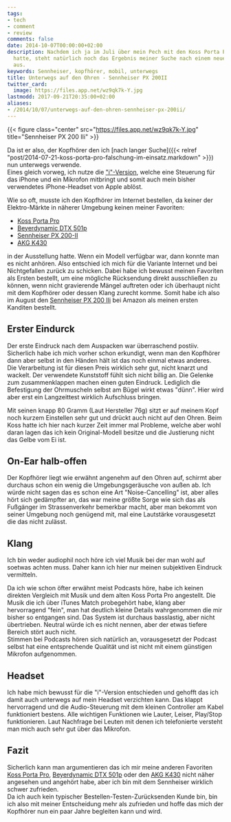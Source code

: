 ```yaml
---
tags:
- tech
- comment
- review
comments: false
date: 2014-10-07T00:00:00+02:00
description: Nachdem ich ja im Juli über mein Pech mit den Koss Porta Pro geschrieben
  hatte, steht natürlich noch das Ergebnis meiner Suche nach einem neuen Kopfhörer
  aus.
keywords: Sennheiser, kopfhörer, mobil, unterwegs
title: Unterwegs auf den Ohren - Sennheiser PX 200II
twitter_card:
  image: https://files.app.net/wz9qk7k-Y.jpg
lastmodd: 2017-09-21T20:35:00+02:00
aliases:
- /2014/10/07/unterwegs-auf-den-ohren-sennheiser-px-200ii/
---
```


{{< figure class="center" src="https://files.app.net/wz9qk7k-Y.jpg" title="Sennheiser PX 200 IIi" >}}

Da ist er also, der Kopfhörer den ich [nach langer Suche]({{< relref "post/2014-07-21-koss-porta-pro-falschung-im-einsatz.markdown" >}}) nun unterwegs verwende.  
Eines gleich vorweg, ich nutze die ["i"-Version](http://www.amazon.de/gp/product/B003WV7890/ref=as_li_ss_tl?ie=UTF8&camp=1638&creative=19454&creativeASIN=B003WV7890&linkCode=as2&tag=renblo07-21), welche eine Steuerung für das iPhone und ein Mikrofon mitbringt und somit auch mein bisher verwendetes iPhone-Headset von Apple ablöst.

Wie so oft, musste ich den Kopfhörer im Internet bestellen, da keiner der Elektro-Märkte in näherer Umgebung keinen meiner Favoriten:
- [Koss Porta Pro](http://www.amazon.de/gp/product/B00001P4ZH/ref=as_li_ss_tl?ie=UTF8&camp=1638&creative=19454&creativeASIN=B00001P4ZH&linkCode=as2&tag=renblo07-21)
- [Beyerdynamic DTX 501p](http://www.amazon.de/gp/product/B0091TA5EW/ref=as_li_ss_tl?ie=UTF8&camp=1638&creative=19454&creativeASIN=B0091TA5EW&linkCode=as2&tag=renblo07-21)
- [Sennheiser PX 200-II](http://www.amazon.de/gp/product/B002VPDOHS/ref=as_li_ss_tl?ie=UTF8&camp=1638&creative=19454&creativeASIN=B002VPDOHS&linkCode=as2&tag=renblo07-21)
- [AKG K430](http://www.amazon.de/gp/product/B001F6ITD8/ref=as_li_ss_tl?ie=UTF8&camp=1638&creative=19454&creativeASIN=B001F6ITD8&linkCode=as2&tag=renblo07-21)

in der Ausstellung hatte. Wenn ein Modell verfügbar war, dann konnte man es nicht anhören. Also entschied ich mich für die Variante Internet und bei Nichtgefallen zurück zu schicken. Dabei habe ich bewusst meinen Favoriten als Ersten bestellt, um eine mögliche Rücksendung direkt ausschließen zu können, wenn nicht gravierende Mängel auftreten oder ich überhaupt nicht mit dem Kopfhörer oder dessen Klang zurecht komme. Somit habe ich also im August den [Sennheiser PX 200 IIi](http://www.amazon.de/gp/product/B003WV7890/ref=as_li_ss_tl?ie=UTF8&camp=1638&creative=19454&creativeASIN=B003WV7890&linkCode=as2&tag=renblo07-21) bei Amazon als meinen ersten Kanditen bestellt.


## Erster Eindurck
Der erste Eindruck nach dem Auspacken war überraschend postiiv. Sicherlich habe ich mich vorher schon erkundigt, wenn man den Kopfhörer dann aber selbst in den Händen hält ist das noch einmal etwas anderes.  
Die Verarbeitung ist für diesen Preis wirklich sehr gut, nicht knarzt und wackelt. Der verwendete Kunststoff fühlt sich nicht billig an. Die Gelenke zum zusammenklappen machen einen guten Eindruck. Lediglich die Befestigung der Ohrmuscheln selbst am Bügel wirkt etwas "dünn". Hier wird aber erst ein Langzeittest wirklich Aufschluss bringen.

Mit seinen knapp 80 Gramm (Laut Hersteller 76g) sitzt er auf meinem Kopf noch kurzem Einstellen sehr gut und drückt auch nicht auf den Ohren. Beim Koss hatte ich hier nach kurzer Zeit immer mal Probleme, welche aber wohl daran lagen das ich kein Original-Modell besitze und die Justierung nicht das Gelbe vom Ei ist.

## On-Ear halb-offen
Der Kopfhörer liegt wie erwähnt angenehm auf den Ohren auf, schirmt aber durchaus schon ein wenig die Umgebungsgeräusche von außen ab. Ich würde nicht sagen das es schon eine Art "Noise-Cancelling" ist, aber alles hört sich gedämpfter an, das war meine größte Sorge wie sich das als Fußgänger im Strassenverkehr bemerkbar macht, aber man bekommt von seiner Umgebung noch genügend mit, mal eine Lautstärke vorausgesetzt die das nicht zulässt.

## Klang
Ich bin weder audiophil noch höre ich viel Musik bei der man wohl auf soetwas achten muss. Daher kann ich hier nur meinen subjektiven Eindruck vermitteln.

Da ich wie schon öfter erwähnt meist Podcasts höre, habe ich keinen direkten Vergleich mit Musik und dem alten Koss Porta Pro angestellt. Die Musik die ich über iTunes Match probegehört habe, klang aber hervorragend "fein", man hat deutlich kleine Details wahrgenommen die mir bisher so entgangen sind. Das System ist durchaus basslastig, aber nicht übertrieben. Neutral würde ich es nicht nennen, aber der etwas tiefere Bereich stört auch nicht.  
Stimmen bei Podcasts hören sich natürlich an, vorausgesetzt der Podcast selbst hat eine entsprechende Qualität und ist nicht mit einem günstigen Mikrofon aufgenommen.

## Headset
Ich habe mich bewusst für die "i"-Version entschieden und gehofft das ich damit auch unterwegs auf mein Headset verzichten kann. Das klappt hervorragend und die Audio-Steuerung mit dem kleinen Controller am Kabel funktioniert bestens. Alle wichtigen Funktionen wie Lauter, Leiser, Play/Stop funktionieren. Laut Nachfrage bei Leuten mit denen ich telefonierte versteht man mich auch sehr gut über das Mikrofon.

## Fazit
Sicherlich kann man argumentieren das ich mir meine anderen Favoriten [Koss Porta Pro](http://www.amazon.de/gp/product/B00001P4ZH/ref=as_li_ss_tl?ie=UTF8&camp=1638&creative=19454&creativeASIN=B00001P4ZH&linkCode=as2&tag=renblo07-21), [Beyerdynamic DTX 501p](http://www.amazon.de/gp/product/B0091TA5EW/ref=as_li_ss_tl?ie=UTF8&camp=1638&creative=19454&creativeASIN=B0091TA5EW&linkCode=as2&tag=renblo07-21) oder den [AKG K430](http://www.amazon.de/gp/product/B001F6ITD8/ref=as_li_ss_tl?ie=UTF8&camp=1638&creative=19454&creativeASIN=B001F6ITD8&linkCode=as2&tag=renblo07-21) nicht näher angesehen und angehört habe, aber ich bin mit dem Sennheiser wirklich schwer zufrieden.  
Da ich auch kein typischer Bestellen-Testen-Zurücksenden Kunde bin, bin ich also mit meiner Entscheidung mehr als zufrieden und hoffe das mich der Kopfhörer nun ein paar Jahre begleiten kann und wird.
